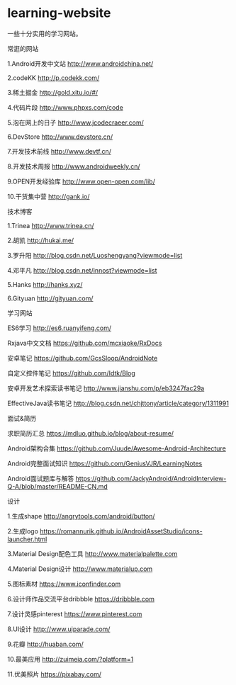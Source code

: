 # learning-website
一些十分实用的学习网站。

常逛的网站

1.Android开发中文站 http://www.androidchina.net/

2.codeKK http://p.codekk.com/

3.稀土掘金 http://gold.xitu.io/#/

4.代码片段 http://www.phpxs.com/code

5.泡在网上的日子 http://www.jcodecraeer.com/

6.DevStore http://www.devstore.cn/

7.开发技术前线 http://www.devtf.cn/

8.开发技术周报 http://www.androidweekly.cn/

9.OPEN开发经验库 http://www.open-open.com/lib/

10.干货集中营 http://gank.io/

技术博客

1.Trinea http://www.trinea.cn/

2.胡凯 http://hukai.me/

3.罗升阳 http://blog.csdn.net/Luoshengyang?viewmode=list

4.邓平凡 http://blog.csdn.net/innost?viewmode=list

5.Hanks http://hanks.xyz/

6.Gityuan  http://gityuan.com/

学习网站

ES6学习  http://es6.ruanyifeng.com/

Rxjava中文文档  https://github.com/mcxiaoke/RxDocs

安卓笔记  https://github.com/GcsSloop/AndroidNote

自定义控件笔记  https://github.com/Idtk/Blog

安卓开发艺术探索读书笔记  http://www.jianshu.com/p/eb3247fac29a

EffectiveJava读书笔记  http://blog.csdn.net/chjttony/article/category/1311991

面试&简历

求职简历汇总 https://mdluo.github.io/blog/about-resume/

Android架构合集 https://github.com/Juude/Awesome-Android-Architecture

Android完整面试知识 https://github.com/GeniusVJR/LearningNotes

Android面试题库与解答 https://github.com/JackyAndroid/AndroidInterview-Q-A/blob/master/README-CN.md

设计

1.生成shape http://angrytools.com/android/button/

2.生成logo https://romannurik.github.io/AndroidAssetStudio/icons-launcher.html

3.Material Design配色工具 http://www.materialpalette.com

4.Material Design设计 http://www.materialup.com

5.图标素材 https://www.iconfinder.com

6.设计师作品交流平台dribbble https://dribbble.com

7.设计灵感pinterest https://www.pinterest.com

8.UI设计 http://www.uiparade.com/

9.花瓣 http://huaban.com/

10.最美应用 http://zuimeia.com/?platform=1

11.优美照片 https://pixabay.com/
